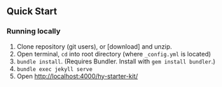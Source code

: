 ## Quick Start
### Running locally
1. Clone repository (git users), or [download] and unzip.
2. Open terminal, `cd` into root directory (where `_config.yml` is located)
3. `bundle install`. (Requires Bundler. Install with `gem install bundler`.)
4. `bundle exec jekyll serve`
5. Open <http://localhost:4000/hy-starter-kit/>